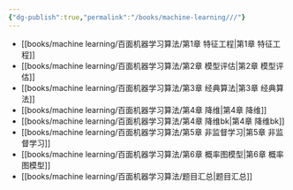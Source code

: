 ```yaml
---
{"dg-publish":true,"permalink":"/books/machine-learning///"}
---
```


- [[books/machine learning/百面机器学习算法/第1章 特征工程\|第1章 特征工程]]
- [[books/machine learning/百面机器学习算法/第2章 模型评估\|第2章 模型评估]]
- [[books/machine learning/百面机器学习算法/第3章 经典算法\|第3章 经典算法]]
- [[books/machine learning/百面机器学习算法/第4章 降维\|第4章 降维]]
- [[books/machine learning/百面机器学习算法/第4章 降维bk\|第4章 降维bk]]
- [[books/machine learning/百面机器学习算法/第5章 非监督学习\|第5章 非监督学习]]
- [[books/machine learning/百面机器学习算法/第6章 概率图模型\|第6章 概率图模型]]
- [[books/machine learning/百面机器学习算法/题目汇总\|题目汇总]]
